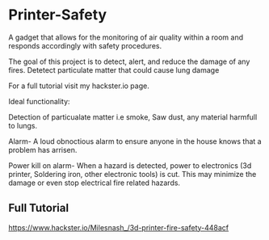 # Printer-Safety
A gadget that allows for the monitoring of air quality within a room and responds accordingly with safety procedures.

The goal of this project is to detect, alert, and reduce the damage of any fires. Detetect particulate matter that could cause lung damage

For a full tutorial visit my hackster.io page.

Ideal functionality:

Detection of particualate matter i.e smoke, Saw dust, any material harmfull to lungs.

Alarm- A loud obnoctious alarm to ensure anyone in the house knows that a problem has arrisen.

Power kill on alarm- When a hazard is detected, power to electronics (3d printer, Soldering iron, other electronic tools) is cut. This may minimize the damage or even stop electrical fire related hazards.


## Full Tutorial
https://www.hackster.io/Milesnash_/3d-printer-fire-safety-448acf



